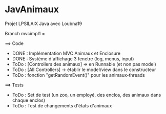 JavAnimaux
==========

Projet LPSILAIX Java avec Loubna19

Branch mvcimpl1 =

==> Code
- DONE : Implémentation MVC Animaux et Enclosure
- DONE : Système d'affichage 3 fenetre (log, menus, input) 
- ToDo : [Controllers des animaux] => en Runnable (et non pas model)
- ToDo : [All Controllers] -> établir le model/view dans le constructeur
- ToDo : fonction "getRandomEvent()" pour les animaux-threads

==> Tests
- ToDo : Set de test (un zoo, un employé, des enclos, des animaux dans chaque enclos)
- ToDo : Test de changements d'états d'animaux 
